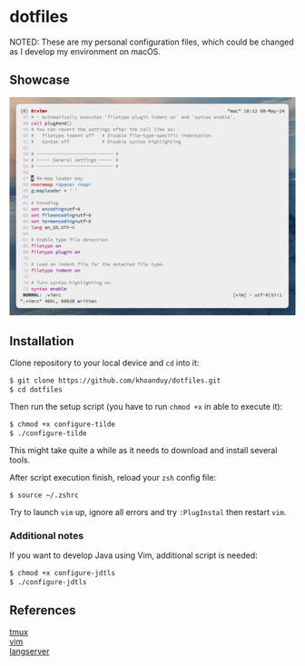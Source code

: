 # dotfiles
NOTED: These are my personal configuration files, which could be changed as I develop my environment on macOS.

## Showcase
![image](./screenshots/vim-screenshot.png)

## Installation
Clone repository to your local device and `cd` into it:
```shell script
$ git clone https://github.com/khoanduy/dotfiles.git
$ cd dotfiles
```

Then run the setup script (you have to run `chmod +x` in able to execute it):
```shell script
$ chmod +x configure-tilde
$ ./configure-tilde
```

This might take quite a while as it needs to download and install several tools.

After script execution finish, reload your `zsh` config file:
```shell script
$ source ~/.zshrc
```

Try to launch `vim` up, ignore all errors and try `:PlugInstal` then restart `vim`.

### Additional notes
If you want to develop Java using Vim, additional script is needed:
```shell script
$ chmod +x configure-jdtls
$ ./configure-jdtls
```

## References
[tmux](https://github.com/tmux/tmux)\
[vim](https://www.vim.org/) \
[langserver](https://langserver.org/)
